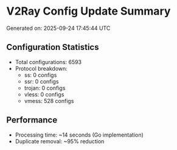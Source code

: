 # V2Ray Config Update Summary
Generated on: 2025-09-24 17:45:44 UTC

## Configuration Statistics
- Total configurations: 6593
- Protocol breakdown:
  - ss: 0 configs
  - ssr: 0 configs
  - trojan: 0 configs
  - vless: 0 configs
  - vmess: 528 configs

## Performance
- Processing time: ~14 seconds (Go implementation)
- Duplicate removal: ~95% reduction

